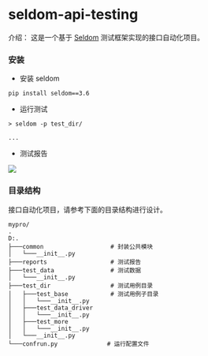 # seldom-api-testing

介绍： 这是一个基于 [Seldom](https://github.com/SeldomQA/seldom) 测试框架实现的接口自动化项目。


### 安装

* 安装 seldom

```shell
pip install seldom==3.6
```

* 运行测试

```shell
> seldom -p test_dir/

...
````

* 测试报告

![](./report.png)


### 目录结构

接口自动化项目，请参考下面的目录结构进行设计。 

```shell
mypro/
.
D:.
├───common                   # 封装公共模块
│   └───__init__.py
├───reports                  # 测试报告
├───test_data                # 测试数据
│   └───__init__.py
├───test_dir                 # 测试用例目录
│   ├───test_base            # 测试用例子目录
│   │   └───__init__.py
│   ├───test_data_driver
│   │   └───__init__.py
│   ├───test_more
│   │   └───__init__.py
│   └───__init__.py
└───confrun.py              # 运行配置文件
```
